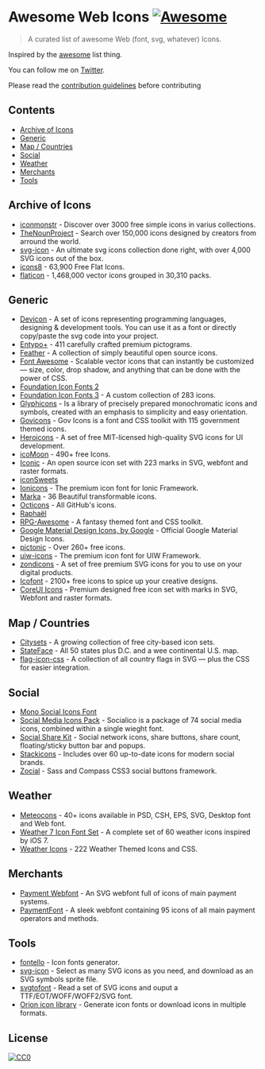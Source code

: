# Awesome Web Icons [![Awesome](https://awesome.re/badge.svg)](https://awesome.re)

> A curated list of awesome Web (font, svg, whatever) Icons.

Inspired by the [awesome](https://github.com/sindresorhus/awesome) list thing.

You can follow me on [Twitter](https://twitter.com/vkarampinis).

Please read the [contribution guidelines](contributing.md) before contributing

## Contents

- [Archive of Icons](#archive-of-icons)
- [Generic](#generic)
- [Map / Countries](#map--countries)
- [Social](#social)
- [Weather](#weather)
- [Merchants](#merchants)
- [Tools](#tools)

## Archive of Icons
- [iconmonstr](http://iconmonstr.com/) - Discover over 3000  free simple icons in varius collections.
- [TheNounProject](https://thenounproject.com/) - Search over 150,000 icons designed by creators from arround the world.
- [svg-icon](https://github.com/leungwensen/svg-icon) - An ultimate svg icons collection done right, with over 4,000 SVG icons out of the box.
- [icons8](https://icons8.com/) - 63,900 Free Flat Icons.
- [flaticon](https://www.flaticon.com/) - 1,468,000 vector icons grouped in 30,310 packs.

## Generic
- [Devicon](https://konpa.github.io/devicon/) - A set of icons representing programming languages, designing & development tools. You can use it as a font or directly copy/paste the svg code into your project.
- [Entypo+](http://www.entypo.com/) - 411 carefully crafted premium pictograms.
- [Feather](https://feathericons.com/) - A collection of simply beautiful open source icons.
- [Font Awesome](http://fontawesome.io/) - Scalable vector icons that can instantly be customized — size, color, drop shadow, and anything that can be done with the power of CSS.
- [Foundation Icon Fonts 2](http://zurb.com/playground/foundation-icons)
- [Foundation Icon Fonts 3](http://zurb.com/playground/foundation-icon-fonts-3) - A custom collection of 283 icons.
- [Glyphicons](http://glyphicons.com/) - Is a library of precisely prepared monochromatic icons and symbols, created with an emphasis to simplicity and easy orientation.
- [Govicons](http://govicons.io/) - Gov Icons is a font and CSS toolkit with 115 government themed icons.
- [Heroicons](https://github.com/refactoringui/heroicons) - A set of free MIT-licensed high-quality SVG icons for UI development.
- [icoMoon](https://icomoon.io) - 490+ free Icons.
- [Iconic](https://useiconic.com/open/) - An open source icon set with 223 marks in SVG, webfont and raster formats.
- [iconSweets](http://www.iconsweets.com/)
- [Ionicons](http://ionicons.com/) - The premium icon font for Ionic Framework.
- [Marka](http://fian.my.id/marka/) - 36 Beautiful transformable icons.
- [Octicons](https://octicons.github.com/) - All GitHub's icons.
- [Raphaël](http://icons.marekventur.com/)
- [RPG-Awesome](https://nagoshiashumari.github.io/Rpg-Awesome/) - A fantasy themed font and CSS toolkit.
- [Google Material Design Icons, by Google](https://design.google.com/icons/) - Official Google Material Design Icons.
- [pictonic](https://pictonic.co) - Over 260+ free icons.
- [uiw-icons](https://uiwjs.github.io/icons) - The premium icon font for UIW Framework.
- [zondicons](http://www.zondicons.com/) - A set of free premium SVG icons for you to use on your digital products.
- [Icofont](https://icofont.com/) - 2100+ free icons to spice up your creative designs.
- [CoreUI Icons](https://coreui.io/icons/free/) - Premium designed free icon set with marks in SVG, Webfont and raster formats.

## Map / Countries
- [Citysets](http://citysets.co.uk/) - A growing collection of free city-based icon sets.
- [StateFace](http://propublica.github.io/stateface/) - All 50 states plus D.C. and a wee continental U.S. map.
- [flag-icon-css](http://lipis.github.io/flag-icon-css/) - A collection of all country flags in SVG — plus the CSS for easier integration.

## Social
- [Mono Social Icons Font](http://drinchev.github.io/monosocialiconsfont/)
- [Social Media Icons Pack](https://www.fontfabric.com/fonts/social-media-icons-pack/) - Socialico is a package of 74 social media icons, combined within a single wieght font.
- [Social Share Kit](http://socialsharekit.com/) - Social network icons, share buttons, share count, floating/sticky button bar and popups.
- [Stackicons](http://stackicons.com/) - Includes over 60 up-to-date icons for modern social brands.
- [Zocial](https://github.com/adamstac/zocial) - Sass and Compass CSS3 social buttons framework.

## Weather
- [Meteocons](http://www.alessioatzeni.com/meteocons/) - 40+ icons available in PSD, CSH, EPS, SVG, Desktop font and Web font.
- [Weather 7 Icon Font Set](http://www.pixeden.com/icon-fonts/weather-7-icon-font-set) - A complete set of 60 weather icons inspired by iOS 7.
- [Weather Icons](https://erikflowers.github.io/weather-icons/) - 222 Weather Themed Icons and CSS.

## Merchants
- [Payment Webfont](http://www.orlandotm.com/payment-webfont/) - An SVG webfont full of icons of main payment systems.
- [PaymentFont](http://paymentfont.io/) - A sleek webfont containing 95 icons of all main payment operators and methods.

## Tools
- [fontello](http://fontello.com/) - Icon fonts generator.
- [svg-icon](http://leungwensen.github.io/svg-icon/) - Select as many SVG icons as you need, and download as an SVG symbols sprite file.
- [svgtofont](https://github.com/jaywcjlove/svgtofont) - Read a set of SVG icons and ouput a TTF/EOT/WOFF/WOFF2/SVG font.
- [Orion icon library](https://orioniconlibrary.com/) - Generate icon fonts or download icons in multiple formats.

## License

[![CC0](http://mirrors.creativecommons.org/presskit/buttons/88x31/svg/cc-zero.svg)](https://creativecommons.org/publicdomain/zero/1.0/)
